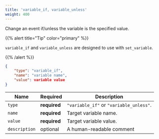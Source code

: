 ```yaml
---
title: 'variable_if, variable_unless'
weight: 400
---
```


Change an event if/unless the variable is the specified value.

{{% alert title="Tip" color="primary" %}}

`variable_if` and `variable_unless` are designed to use with `set_variable`.

{{% /alert %}}

```json
{
    "type": "variable_if",
    "name": "variable name",
    "value": variable value
}
```

| Name          | Required     | Description                             |
| ------------- | ------------ | --------------------------------------- |
| `type`        | **required** | `"variable_if"` or `"variable_unless"`. |
| `name`        | **required** | Target variable name.                   |
| `value`       | **required** | Target variable value.                  |
| `description` | optional     | A human-readable comment                |
